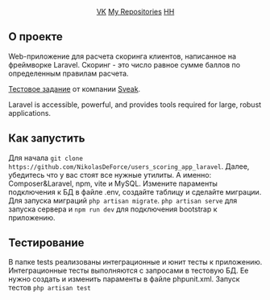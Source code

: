 <p align="center">
<a href="https://vk.com/kolyaliam">VK</a>
<a href="https://github.com/NikolasDeForce">My Repositories</a>
<a href="https://barnaul.hh.ru/resume/16e7dbf2ff0ebd16820039ed1f313543694732">HH</a>

## О проекте

Web-приложение для расчета скоринга клиентов, написанное на фреймворке Laravel. Скоринг - это число равное сумме баллов по определенным правилам расчета.

[Тестовое задание](https://disk.yandex.ru/i/UR7s3hIlXexN0g) от компании [Sveak](https://sveak.com/).

Laravel is accessible, powerful, and provides tools required for large, robust applications.

## Как запустить

Для начала `git clone https://github.com/NikolasDeForce/users_scoring_app_laravel`. Далее, убедитесь что у вас стоят все нужные утилиты. А именно: Composer&Laravel, npm, vite и MySQL.
Измените параменты подключения к БД в файле .env, создайте таблицу и сделайте миграции. Для запуска миграций `php artisan migrate`.
`php artisan serve` для запуска сервера и `npm run dev` для подключения bootstrap к приложению.

## Тестирование

В папке tests реализованы интеграционные и юнит тесты к приложению. Интеграционные тесты выполняются с запросами в тестовую БД. Ее нужно создать и изменить параменты в файле phpunit.xml. Запуск тестов `php artisan test`
